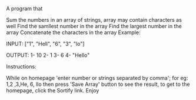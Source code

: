 A program that

Sum the numbers in an array of strings, array may contain characters as well
Find the samllest number in the array
Find the largest number in the array
Concatenate the characters in the array
Example:

INPUT: ["1", "Hell", "6", "3", "lo"]

OUTPUT: 1- 10 2- 1 3- 6 4- "Hello"

Instructions:

While on homepage 'enter number or strings separated by comma'; 
for eg:
	1,2 ,3,He, 6, llo
	then press 'Save Array' button to see the result,
	to get to the homepage, click the Sortify link.
Enjoy
